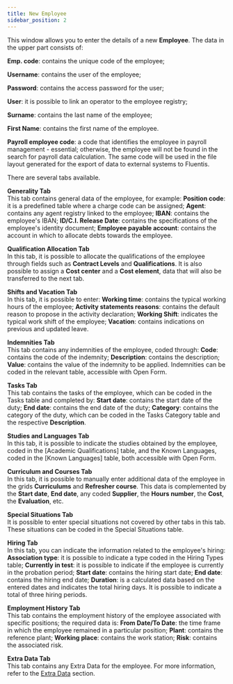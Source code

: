```yaml
---
title: New Employee 
sidebar_position: 2
---
```


This window allows you to enter the details of a new **Employee**. The data in the upper part consists of:

**Emp. code**: contains the unique code of the employee;

**Username**: contains the user of the employee;

**Password**: contains the access password for the user;

**User**: it is possible to link an operator to the employee registry;

**Surname**: contains the last name of the employee;

**First Name**: contains the first name of the employee.

**Payroll employee code**: a code that identifies the employee in payroll management - essential; otherwise, the employee will not be found in the search for payroll data calculation. The same code will be used in the file layout generated for the export of data to external systems to Fluentis. 

There are several tabs available.

**Generality Tab**     
This tab contains general data of the employee, for example:
**Position code**: it is a predefined table where a charge code can be assigned;
**Agent**: contains any agent registry linked to the employee;
**IBAN**: contains the employee's IBAN;
**ID/C.I. Release Date**: contains the specifications of the employee's identity document;
**Employee payable account**: contains the account in which to allocate debts towards the employee.

**Qualification Allocation Tab**     
In this tab, it is possible to allocate the qualifications of the employee through fields such as **Contract Levels** and **Qualifications**. It is also possible to assign a **Cost center** and a **Cost element**, data that will also be transferred to the next tab.

**Shifts and Vacation Tab**     
In this tab, it is possible to enter:
**Working time**: contains the typical working hours of the employee;
**Activity statements reasons**: contains the default reason to propose in the activity declaration;
**Working Shift**: indicates the typical work shift of the employee;
**Vacation**: contains indications on previous and updated leave.

**Indemnities Tab**     
This tab contains any indemnities of the employee, coded through:
**Code**: contains the code of the indemnity;
**Description**: contains the description;
**Value**: contains the value of the indemnity to be applied.
Indemnities can be coded in the relevant table, accessible with Open Form.

**Tasks Tab**     
This tab contains the tasks of the employee, which can be coded in the Tasks table and completed by:
**Start date**: contains the start date of the duty;
**End date**: contains the end date of the duty;
**Category**: contains the category of the duty, which can be coded in the Tasks Category table and the respective **Description**.

**Studies and Languages Tab**     
In this tab, it is possible to indicate the studies obtained by the employee, coded in the [Academic Qualifications] table, and the Known Languages, coded in the [Known Languages] table, both accessible with Open Form.

**Curriculum and Courses Tab**     
In this tab, it is possible to manually enter additional data of the employee in the grids **Curriculums** and **Refresher course**. This data is complemented by the **Start date**, **End date**, any coded **Supplier**, the **Hours number**, the **Cost**, the **Evaluation**, etc.

**Special Situations Tab**     
It is possible to enter special situations not covered by other tabs in this tab. These situations can be coded in the Special Situations table.

**Hiring Tab**     
In this tab, you can indicate the information related to the employee's hiring:
**Association type**: it is possible to indicate a type coded in the Hiring Types table;
**Currently in test**: it is possible to indicate if the employee is currently in the probation period;
**Start date**: contains the hiring start date;
**End date**: contains the hiring end date;
**Duration**: is a calculated data based on the entered dates and indicates the total hiring days.
It is possible to indicate a total of three hiring periods.

**Employment History Tab**     
This tab contains the employment history of the employee associated with specific positions; the required data is:
**From Date/To Date**: the time frame in which the employee remained in a particular position;
**Plant**: contains the reference plant;
**Working place**: contains the work station;
**Risk**: contains the associated risk.

**Extra Data Tab**     
This tab contains any Extra Data for the employee. For more information, refer to the [Extra Data](/docs/configurations/utility/extra-data/extradata/search-extradata/) section.